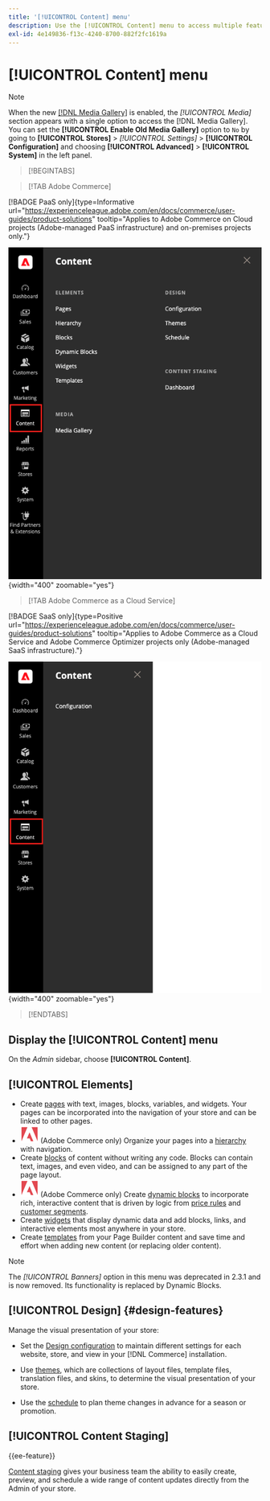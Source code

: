 ```yaml
---
title: '[!UICONTROL Content] menu'
description: Use the [!UICONTROL Content] menu to access multiple features for managing the content in your store.
exl-id: 4e149836-f13c-4240-8700-882f2fc1619a
---
```

# [!UICONTROL Content] menu

>[!NOTE]
>
>When the new [[!DNL Media Gallery]](media-gallery.md) is enabled, the _[!UICONTROL Media]_ section appears with a single option to access the [!DNL Media Gallery]. You can set the **[!UICONTROL Enable Old Media Gallery]** option to `No` by going to **[!UICONTROL Stores]** > _[!UICONTROL Settings]_ > **[!UICONTROL Configuration]** and choosing **[!UICONTROL Advanced]** > **[!UICONTROL System]** in the left panel.

>[!BEGINTABS]

>[!TAB Adobe Commerce]

[!BADGE PaaS only]{type=Informative url="https://experienceleague.adobe.com/en/docs/commerce/user-guides/product-solutions" tooltip="Applies to Adobe Commerce on Cloud projects (Adobe-managed PaaS infrastructure) and on-premises projects only."}

![The [!UICONTROL Content] menu displayed in the Admin](./assets/admin-menu-content.png){width="400" zoomable="yes"}

>[!TAB Adobe Commerce as a Cloud Service]

[!BADGE SaaS only]{type=Positive url="https://experienceleague.adobe.com/en/docs/commerce/user-guides/product-solutions" tooltip="Applies to Adobe Commerce as a Cloud Service and Adobe Commerce Optimizer projects only (Adobe-managed SaaS infrastructure)."}

![The [!UICONTROL Content] menu displayed in the Admin](./assets/admin-menu-content-accs.png){width="400" zoomable="yes"}

>[!ENDTABS]

## Display the [!UICONTROL Content] menu

On the _Admin_ sidebar, choose **[!UICONTROL Content]**.

## [!UICONTROL Elements]

- Create [pages](pages.md) with text, images, blocks, variables, and widgets. Your pages can be incorporated into the navigation of your store and can be linked to other pages.
- ![Adobe Commerce](../assets/adobe-logo.svg) (Adobe Commerce only) Organize your pages into a [hierarchy](page-hierarchy.md) with navigation.
- Create [blocks](blocks.md) of content without writing any code. Blocks can contain text, images, and even video, and can be assigned to any part of the page layout.
- ![Adobe Commerce](../assets/adobe-logo.svg) (Adobe Commerce only) Create [dynamic blocks](dynamic-blocks.md) to incorporate rich, interactive content that is driven by logic from [price rules](../merchandising-promotions/introduction.md#promotions) and [customer segments](../customers/customer-segments.md).
- Create [widgets](widgets.md) that display dynamic data and add blocks, links, and interactive elements most anywhere in your store.
- Create [templates](../page-builder/templates.md) from your Page Builder content and save time and effort when adding new content (or replacing older content).

>[!NOTE]
>
>The _[!UICONTROL Banners]_ option in this menu was deprecated in 2.3.1 and is now removed. Its functionality is replaced by Dynamic Blocks.

## [!UICONTROL Design] {#design-features}

Manage the visual presentation of your store:

- Set the [Design configuration](configuration.md) to maintain different settings for each website, store, and view in your [!DNL Commerce] installation.

- Use [themes](themes.md), which are collections of layout files, template files, translation files, and skins, to determine the visual presentation of your store.

- Use the [schedule](schedule.md) to plan theme changes in advance for a season or promotion.

## [!UICONTROL Content Staging]

{{ee-feature}}

[Content staging](content-staging.md) gives your business team the ability to easily create, preview, and schedule a wide range of content updates directly from the Admin of your store.
